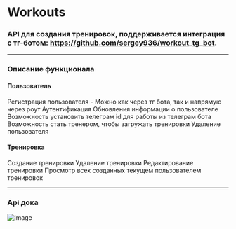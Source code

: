 # Workouts

### API для создания тренировок, поддерживается интеграция с тг-ботом: https://github.com/sergey936/workout_tg_bot.
***
### Описание функционала 
#### Пользователь
Регистрация пользователя - Можно как через тг бота, так и напрямую через роут
Аутентификация
Обновления информации о пользователе
Возможность установить телеграм id для работы из телеграм бота
Возможность стать тренером, чтобы загружать тренировки
Удаление пользователя
#### Тренировка
Создание тренировки
Удаление тренировки
Редактирование тренировки
Просмотр всех созданных текущем пользователем тренировок
***
### Api дока
![image](https://github.com/user-attachments/assets/1de22c10-7f0e-40bf-bb4c-954e6f8b0b62)

